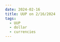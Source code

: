 ```yaml
---
date: 2024-02-16
title: UUP on 2/16/2024
tags: 
  - UUP
  - dollar
  - currencies
---
```

<div class="post">
<snapshot-grid 
    :reports="['2024/02/15/CTA/dollar', '2024/02/16/CTA/dollar', '2024/02/16/MTP/UUP']"
    chart="2024/02/16/Chart/UUP"
/>
<p>

</p>
<p>

</p>
</div>